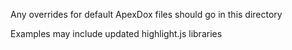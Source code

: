 Any overrides for default ApexDox files should go in this directory

Examples may include updated highlight.js libraries
